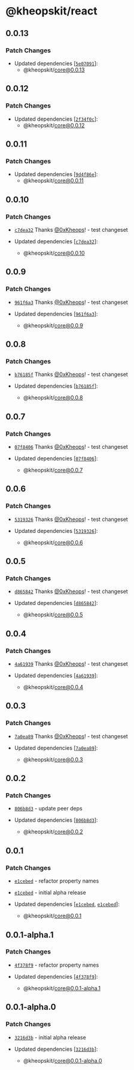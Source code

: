 # @kheopskit/react

## 0.0.13

### Patch Changes

- Updated dependencies [[`5e07091`](https://github.com/kheopskit/kheopskit/commit/5e070910229cb9202f5d2f1869bfb16c5180d273)]:
  - @kheopskit/core@0.0.13

## 0.0.12

### Patch Changes

- Updated dependencies [[`2f34f0c`](https://github.com/kheopskit/kheopskit/commit/2f34f0c16c7866a4187b4474a45f93e2ad07f5c7)]:
  - @kheopskit/core@0.0.12

## 0.0.11

### Patch Changes

- Updated dependencies [[`9d4f86e`](https://github.com/kheopskit/kheopskit/commit/9d4f86e7632843fad089ce930b209aee9b9e2b41)]:
  - @kheopskit/core@0.0.11

## 0.0.10

### Patch Changes

- [`c7dea32`](https://github.com/kheopskit/kheopskit/commit/c7dea32e2921716cef82b53e1960c3cdb4c8e5ae) Thanks [@0xKheops](https://github.com/0xKheops)! - test changeset

- Updated dependencies [[`c7dea32`](https://github.com/kheopskit/kheopskit/commit/c7dea32e2921716cef82b53e1960c3cdb4c8e5ae)]:
  - @kheopskit/core@0.0.10

## 0.0.9

### Patch Changes

- [`961f6a3`](https://github.com/kheopskit/kheopskit/commit/961f6a371c73d4065e9157c95ca4d996012098e7) Thanks [@0xKheops](https://github.com/0xKheops)! - test changeset

- Updated dependencies [[`961f6a3`](https://github.com/kheopskit/kheopskit/commit/961f6a371c73d4065e9157c95ca4d996012098e7)]:
  - @kheopskit/core@0.0.9

## 0.0.8

### Patch Changes

- [`b76185f`](https://github.com/kheopskit/kheopskit/commit/b76185f99a78c5a82a8b9aead65b0708f17b0bd5) Thanks [@0xKheops](https://github.com/0xKheops)! - test changeset

- Updated dependencies [[`b76185f`](https://github.com/kheopskit/kheopskit/commit/b76185f99a78c5a82a8b9aead65b0708f17b0bd5)]:
  - @kheopskit/core@0.0.8

## 0.0.7

### Patch Changes

- [`07f8406`](https://github.com/kheopskit/kheopskit/commit/07f8406d3f176e6a8b3b06fe16396bf2b6b1db88) Thanks [@0xKheops](https://github.com/0xKheops)! - test changeset

- Updated dependencies [[`07f8406`](https://github.com/kheopskit/kheopskit/commit/07f8406d3f176e6a8b3b06fe16396bf2b6b1db88)]:
  - @kheopskit/core@0.0.7

## 0.0.6

### Patch Changes

- [`5319326`](https://github.com/kheopskit/kheopskit/commit/53193262e80fec9e242986f818d7f7b53f92357a) Thanks [@0xKheops](https://github.com/0xKheops)! - test changeset

- Updated dependencies [[`5319326`](https://github.com/kheopskit/kheopskit/commit/53193262e80fec9e242986f818d7f7b53f92357a)]:
  - @kheopskit/core@0.0.6

## 0.0.5

### Patch Changes

- [`d865842`](https://github.com/kheopskit/kheopskit/commit/d86584236e51730e82baaa9068604fa7e703e9c2) Thanks [@0xKheops](https://github.com/0xKheops)! - test changeset

- Updated dependencies [[`d865842`](https://github.com/kheopskit/kheopskit/commit/d86584236e51730e82baaa9068604fa7e703e9c2)]:
  - @kheopskit/core@0.0.5

## 0.0.4

### Patch Changes

- [`4a61939`](https://github.com/kheopskit/kheopskit/commit/4a61939b9a5c4ea6fb119a0427704a5fc684343e) Thanks [@0xKheops](https://github.com/0xKheops)! - test changeset

- Updated dependencies [[`4a61939`](https://github.com/kheopskit/kheopskit/commit/4a61939b9a5c4ea6fb119a0427704a5fc684343e)]:
  - @kheopskit/core@0.0.4

## 0.0.3

### Patch Changes

- [`7a0ea89`](https://github.com/kheopskit/kheopskit/commit/7a0ea890982570ae89934fead69d319fff46dd98) Thanks [@0xKheops](https://github.com/0xKheops)! - test changeset

- Updated dependencies [[`7a0ea89`](https://github.com/kheopskit/kheopskit/commit/7a0ea890982570ae89934fead69d319fff46dd98)]:
  - @kheopskit/core@0.0.3

## 0.0.2

### Patch Changes

- [`806b8d3`](https://github.com/kheopskit/kheopskit/commit/806b8d394ba7c2576c76d9de72a15d7927bcff9e) - update peer deps

- Updated dependencies [[`806b8d3`](https://github.com/kheopskit/kheopskit/commit/806b8d394ba7c2576c76d9de72a15d7927bcff9e)]:
  - @kheopskit/core@0.0.2

## 0.0.1

### Patch Changes

- [`e1cebed`](https://github.com/kheopskit/kheopskit/commit/e1cebed92d303f041070e0ae146ee34d9eb717bd) - refactor property names

- [`e1cebed`](https://github.com/kheopskit/kheopskit/commit/e1cebed92d303f041070e0ae146ee34d9eb717bd) - initial alpha release

- Updated dependencies [[`e1cebed`](https://github.com/kheopskit/kheopskit/commit/e1cebed92d303f041070e0ae146ee34d9eb717bd), [`e1cebed`](https://github.com/kheopskit/kheopskit/commit/e1cebed92d303f041070e0ae146ee34d9eb717bd)]:
  - @kheopskit/core@0.0.1

## 0.0.1-alpha.1

### Patch Changes

- [`4f378f9`](https://github.com/0xKheops/kheopskit-alpha/commit/4f378f9b61e555b7b66ef3bfaf107ab8e6ac62b1) - refactor property names

- Updated dependencies [[`4f378f9`](https://github.com/0xKheops/kheopskit-alpha/commit/4f378f9b61e555b7b66ef3bfaf107ab8e6ac62b1)]:
  - @kheopskit/core@0.0.1-alpha.1

## 0.0.1-alpha.0

### Patch Changes

- [`3216d3b`](https://github.com/0xKheops/kheopskit-alpha/commit/3216d3b4ca1f2fadbebe9a4275e7b864ac89d222) - initial alpha release

- Updated dependencies [[`3216d3b`](https://github.com/0xKheops/kheopskit-alpha/commit/3216d3b4ca1f2fadbebe9a4275e7b864ac89d222)]:
  - @kheopskit/core@0.0.1-alpha.0
